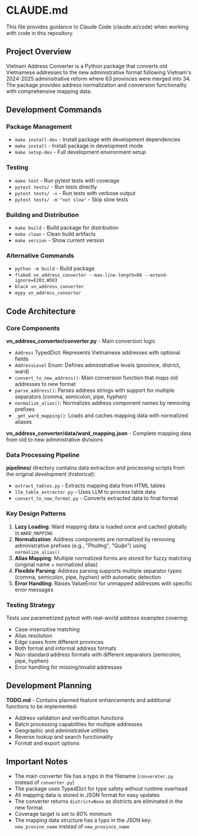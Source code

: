 # CLAUDE.md

This file provides guidance to Claude Code (claude.ai/code) when working with code in this repository.

## Project Overview

Vietnam Address Converter is a Python package that converts old Vietnamese addresses to the new administrative format following Vietnam's 2024-2025 administrative reform where 63 provinces were merged into 34. The package provides address normalization and conversion functionality with comprehensive mapping data.

## Development Commands

### Package Management
- `make install-dev` - Install package with development dependencies
- `make install` - Install package in development mode
- `make setup-dev` - Full development environment setup

### Testing
- `make test` - Run pytest tests with coverage
- `pytest tests/` - Run tests directly
- `pytest tests/ -v` - Run tests with verbose output
- `pytest tests/ -m "not slow"` - Skip slow tests

### Building and Distribution
- `make build` - Build package for distribution
- `make clean` - Clean build artifacts
- `make version` - Show current version

### Alternative Commands
- `python -m build` - Build package
- `flake8 vn_address_converter --max-line-length=88 --extend-ignore=E203,W503`
- `black vn_address_converter`
- `mypy vn_address_converter`

## Code Architecture

### Core Components

**vn_address_converter/converter.py** - Main conversion logic
- `Address` TypedDict: Represents Vietnamese addresses with optional fields
- `AddressLevel` Enum: Defines administrative levels (province, district, ward)
- `convert_to_new_address()`: Main conversion function that maps old addresses to new format
- `parse_address()`: Parses address strings with support for multiple separators (comma, semicolon, pipe, hyphen)
- `normalize_alias()`: Normalizes address component names by removing prefixes
- `_get_ward_mapping()`: Loads and caches mapping data with normalized aliases

**vn_address_converter/data/ward_mapping.json** - Complete mapping data from old to new administrative divisions

### Data Processing Pipeline

**pipelines/** directory contains data extraction and processing scripts from the original development (historical):
- `extract_tables.py` - Extracts mapping data from HTML tables
- `llm_table_extractor.py` - Uses LLM to process table data
- `convert_to_new_format.py` - Converts extracted data to final format

### Key Design Patterns

1. **Lazy Loading**: Ward mapping data is loaded once and cached globally in `WARD_MAPPING`
2. **Normalization**: Address components are normalized by removing administrative prefixes (e.g., "Phường", "Quận") using `normalize_alias()`
3. **Alias Mapping**: Multiple normalized forms are stored for fuzzy matching (original name + normalized alias)
4. **Flexible Parsing**: Address parsing supports multiple separator types (comma, semicolon, pipe, hyphen) with automatic detection
5. **Error Handling**: Raises ValueError for unmapped addresses with specific error messages

### Testing Strategy

Tests use parametrized pytest with real-world address examples covering:
- Case-insensitive matching
- Alias resolution
- Edge cases from different provinces
- Both formal and informal address formats
- Non-standard address formats with different separators (semicolon, pipe, hyphen)
- Error handling for missing/invalid addresses

## Development Planning

**TODO.md** - Contains planned feature enhancements and additional functions to be implemented:
- Address validation and verification functions
- Batch processing capabilities for multiple addresses
- Geographic and administrative utilities
- Reverse lookup and search functionality
- Format and export options

## Important Notes

- The main converter file has a typo in the filename (`convereter.py` instead of `converter.py`)
- The package uses TypedDict for type safety without runtime overhead
- All mapping data is stored in JSON format for easy updates
- The converter returns `district=None` as districts are eliminated in the new format
- Coverage target is set to 80% minimum
- The mapping data structure has a typo in the JSON key: `new_provine_name` instead of `new_province_name`